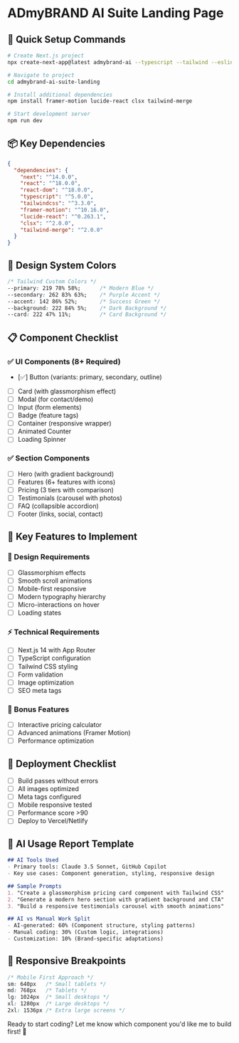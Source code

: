 # ADmyBRAND AI Suite Landing Page

## 🚀 Quick Setup Commands

```bash
# Create Next.js project
npx create-next-app@latest admybrand-ai --typescript --tailwind --eslint --app

# Navigate to project
cd admybrand-ai-suite-landing

# Install additional dependencies
npm install framer-motion lucide-react clsx tailwind-merge

# Start development server
npm run dev
```

## 📦 Key Dependencies

```json
{
  "dependencies": {
    "next": "^14.0.0",
    "react": "^18.0.0",
    "react-dom": "^18.0.0",
    "typescript": "^5.0.0",
    "tailwindcss": "^3.3.0",
    "framer-motion": "^10.16.0",
    "lucide-react": "^0.263.1",
    "clsx": "^2.0.0",
    "tailwind-merge": "^2.0.0"
  }
}
```

## 🎨 Design System Colors

```css
/* Tailwind Custom Colors */
--primary: 219 78% 58%;      /* Modern Blue */
--secondary: 262 83% 63%;    /* Purple Accent */
--accent: 142 86% 52%;       /* Success Green */
--background: 222 84% 5%;    /* Dark Background */
--card: 222 47% 11%;         /* Card Background */
```

## 📋 Component Checklist

### ✅ UI Components (8+ Required)
- [✅] Button (variants: primary, secondary, outline)
- [ ] Card (with glassmorphism effect)
- [ ] Modal (for contact/demo)
- [ ] Input (form elements)
- [ ] Badge (feature tags)
- [ ] Container (responsive wrapper)
- [ ] Animated Counter
- [ ] Loading Spinner

### ✅ Section Components
- [ ] Hero (with gradient background)
- [ ] Features (6+ features with icons)
- [ ] Pricing (3 tiers with comparison)
- [ ] Testimonials (carousel with photos)
- [ ] FAQ (collapsible accordion)
- [ ] Footer (links, social, contact)

## 🎯 Key Features to Implement

### 🌟 Design Requirements
- [ ] Glassmorphism effects
- [ ] Smooth scroll animations
- [ ] Mobile-first responsive
- [ ] Modern typography hierarchy
- [ ] Micro-interactions on hover
- [ ] Loading states

### ⚡ Technical Requirements
- [ ] Next.js 14 with App Router
- [ ] TypeScript configuration
- [ ] Tailwind CSS styling
- [ ] Form validation
- [ ] Image optimization
- [ ] SEO meta tags

### 🎁 Bonus Features
- [ ] Interactive pricing calculator
- [ ] Advanced animations (Framer Motion)
- [ ] Performance optimization

## 🚀 Deployment Checklist
- [ ] Build passes without errors
- [ ] All images optimized
- [ ] Meta tags configured
- [ ] Mobile responsive tested
- [ ] Performance score >90
- [ ] Deploy to Vercel/Netlify

## 📝 AI Usage Report Template

```markdown
## AI Tools Used
- Primary tools: Claude 3.5 Sonnet, GitHub Copilot
- Key use cases: Component generation, styling, responsive design

## Sample Prompts
1. "Create a glassmorphism pricing card component with Tailwind CSS"
2. "Generate a modern hero section with gradient background and CTA"
3. "Build a responsive testimonials carousel with smooth animations"

## AI vs Manual Work Split
- AI-generated: 60% (Component structure, styling patterns)
- Manual coding: 30% (Custom logic, integrations)
- Customization: 10% (Brand-specific adaptations)
```

## 📱 Responsive Breakpoints
```css
/* Mobile First Approach */
sm: 640px   /* Small tablets */
md: 768px   /* Tablets */
lg: 1024px  /* Small desktops */
xl: 1280px  /* Large desktops */
2xl: 1536px /* Extra large screens */
```

Ready to start coding? Let me know which component you'd like me to build first! 🎨